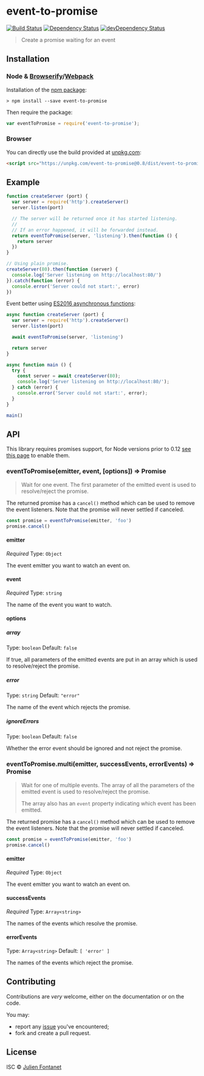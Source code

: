 # event-to-promise

[![Build Status](https://img.shields.io/travis/JsCommunity/event-to-promise/master.svg)](http://travis-ci.org/JsCommunity/event-to-promise)
[![Dependency Status](https://david-dm.org/JsCommunity/event-to-promise/status.svg?theme=shields.io)](https://david-dm.org/JsCommunity/event-to-promise)
[![devDependency Status](https://david-dm.org/JsCommunity/event-to-promise/dev-status.svg?theme=shields.io)](https://david-dm.org/JsCommunity/event-to-promise#info=devDependencies)

> Create a promise waiting for an event

## Installation

### Node & [Browserify](http://browserify.org/)/[Webpack](https://webpack.js.org/)

Installation of the [npm package](https://npmjs.org/package/event-to-promise):

```
> npm install --save event-to-promise
```

Then require the package:

```javascript
var eventToPromise = require('event-to-promise');
```

### Browser

You can directly use the build provided at [unpkg.com](https://unpkg.com/event-to-promise/):

```html
<script src="https://unpkg.com/event-to-promise@0.8/dist/event-to-promise.js"></script>
```

## Example

```javascript
function createServer (port) {
  var server = require('http').createServer()
  server.listen(port)

  // The server will be returned once it has started listening.
  //
  // If an error happened, it will be forwarded instead.
  return eventToPromise(server, 'listening').then(function () {
    return server
  })
}

// Using plain promise.
createServer(80).then(function (server) {
  console.log('Server listening on http://localhost:80/')
}).catch(function (error) {
  console.error('Server could not start:', error)
})
```

Event better using [ES2016 asynchronous functions](https://github.com/tc39/ecmascript-asyncawait):

```js
async function createServer (port) {
  var server = require('http').createServer()
  server.listen(port)

  await eventToPromise(server, 'listening')

  return server
}

async function main () {
  try {
    const server = await createServer(80);
    console.log('Server listening on http://localhost:80/');
  } catch (error) {
    console.error('Server could not start:', error);
  }
}

main()
```

## API

This library requires promises support, for Node versions prior to 0.12 [see
this page](https://github.com/JsCommunity/promise-toolbox#usage) to
enable them.

### eventToPromise(emitter, event, [options]) => Promise

> Wait for one event. The first parameter of the emitted event is used
> to resolve/reject the promise.

The returned promise has a `cancel()` method which can be used to
remove the event listeners. Note that the promise will never settled
if canceled.

```js
const promise = eventToPromise(emitter, 'foo')
promise.cancel()
```

#### emitter

*Required*
Type: `Object`

The event emitter you want to watch an event on.

#### event

*Required*
Type: `string`

The name of the event you want to watch.

#### options

##### array

Type: `boolean`
Default: `false`

If true, all parameters of the emitted events are put in an array which is used to resolve/reject the promise.

##### error

Type: `string`
Default: `"error"`

The name of the event which rejects the promise.

##### ignoreErrors

Type: `boolean`
Default: `false`

Whether the error event should be ignored and not reject the promise.

### eventToPromise.multi(emitter, successEvents, errorEvents) => Promise

> Wait for one of multiple events. The array of all the parameters of
> the emitted event is used to resolve/reject the promise.
>
> The array also has an `event` property indicating which event has
> been emitted.

The returned promise has a `cancel()` method which can be used to
remove the event listeners. Note that the promise will never settled
if canceled.

```js
const promise = eventToPromise(emitter, 'foo')
promise.cancel()
```

#### emitter

*Required*
Type: `Object`

The event emitter you want to watch an event on.

#### successEvents

*Required*
Type: `Array<string>`

The names of the events which resolve the promise.

#### errorEvents

Type: `Array<string>`
Default: `[ 'error' ]`

The names of the events which reject the promise.


## Contributing

Contributions are *very* welcome, either on the documentation or on
the code.

You may:

- report any [issue](https://github.com/JsCommunity/event-to-promise/issues)
  you've encountered;
- fork and create a pull request.

## License

ISC © [Julien Fontanet](http://julien.isonoe.net)
